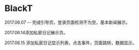 # BlackT
2017.06.07 -- 完成引导页，登录页面检测不为空，基本新闻展示。

2017.06.14添加私密日记展示页。

2017.06.15 添加私密日记显示列表，点击事件，页面跳转，数据显示。
